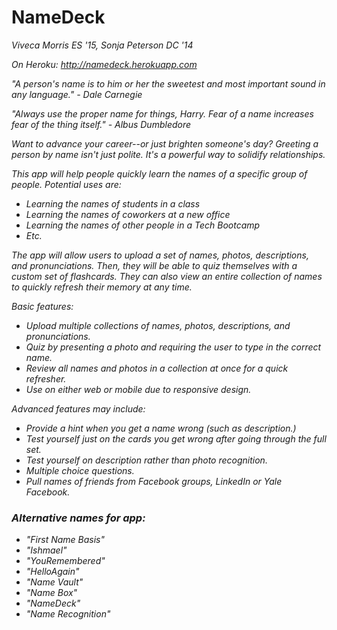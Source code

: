 # NameDeck

<i> Viveca Morris ES '15, Sonja Peterson DC '14 <i>

On Heroku: http://namedeck.herokuapp.com

"A person's name is to him or her the sweetest and most important sound in any language." - Dale Carnegie

"Always use the proper name for things, Harry. Fear of a name increases fear of the thing itself." - Albus Dumbledore

Want to advance your career--or just brighten someone's day? Greeting a person by name isn't just polite. It's a powerful way to solidify relationships. 

This app will help people quickly learn the names of a specific group of people. Potential uses are:
- Learning the names of students in a class
- Learning the names of coworkers at a new office
- Learning the names of other people in a Tech Bootcamp
- Etc.

The app will allow users to upload a set of names, photos, descriptions, and pronunciations. Then, they will be able to quiz themselves with a custom set of flashcards. They can also view an entire collection of names to quickly refresh their memory at any time.

Basic features:
- Upload multiple collections of names, photos, descriptions, and pronunciations.
- Quiz by presenting a photo and requiring the user to type in the correct name.
- Review all names and photos in a collection at once for a quick refresher.
- Use on either web or mobile due to responsive design.

Advanced features may include:
- Provide a hint when you get a name wrong (such as description.)
- Test yourself just on the cards you get wrong after going through the full set.
- Test yourself on description rather than photo recognition.
- Multiple choice questions.
- Pull names of friends from Facebook groups, LinkedIn or Yale Facebook.

### Alternative names for app:
- "First Name Basis"
- "Ishmael"
- "YouRemembered"
- "HelloAgain"
- "Name Vault"
- "Name Box"
- "NameDeck"
- "Name Recognition"
